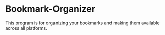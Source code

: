 # Bookmark-Organizer
This program is for organizing your bookmarks and making them available across all platforms.
